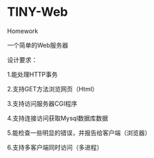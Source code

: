 # TINY-Web
Homework

一个简单的Web服务器

设计要求：

1.能处理HTTP事务

2.支持GET方法浏览网页（Html）

3.支持访问服务器CGI程序

4.支持连接访问获取Mysql数据库数据

5.能检查一些明显的错误，并报告给客户端（浏览器）

6.支持多客户端同时访问（多进程）


